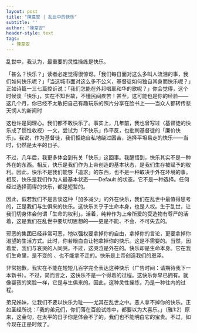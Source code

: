 ```yaml
---
layout: post
title: "陳韋安 | 乱世中的快乐"
subtitle: ''
author: "陳韋安"
header-style: text
tags:
  - 陳韋安
---
```


乱世中，我认为，最重要的灵性操练是快乐。

「甚么？快乐？」读者必定觉得很惊讶。「我们每日面对这么多叫人流泪的事，我们如何快乐呢？」「当这城市面对这么多不公义，基督徒如何独自其身而快乐呢？」正如诗篇一三七篇控诉说：「我们怎能在外邦唱耶和华的歌呢？」你会觉得，这个时候谈「快乐」，实在不知世故，不懂民间疾苦！甚至，这可能也是你的经验——这几个月，你已经不太敢把自己有趣玩乐的照片分享在脸书上——当众人都转传悲天悯人的新闻时

这也许是同理心。我们都不敢快乐了。事实上，几年前，我也曾写过〈基督徒的快乐成了惯性收视〉一文，尝试为「不快乐」作平反，也批判基督徒的「廉价快乐」。我说，作为基督徒，我们拒绝自私地绕过困苦，选择平坦易走的快乐——当时，仍然是太平的日子。

不过，几年后，我更多体会到有关「快乐」这回事。我醒悟到，快乐其实不是一种外在的东西。相反，快乐是我们作为上帝创造的基本状态，是我们生存被赋予的权利。因此，快乐不是我们能够「追求」的东西，也不是一种取决于外在环境的事。相反，快乐是我们作为人最基本状态——Default 的状态。它不是一种选择。任何经过选择而得的快乐，都是短暂的。

因此，假若我们不是言谈这种「加多减少」的外在快乐，我们在乱世中最值得思考的，正是我们与生俱来的快乐。这快乐关乎于生命本身，也是人权。生于乱世，让我们切身体会何谓「生命的权利」。活着，纯粹作为上帝所爱的受造物有尊严的活着，这是我们在乱世中要切切思想的——更是不能、不会、不可失去的。

邪恶的集团已经非常可恶，牠以强权要拿掉你的自由，拿掉你的言论，更要拿掉你渴望的生活方式。此时，你若眼白白让牠拿掉你的快乐。这是不需要的。当然，因着爱，我们与哀哭的人同哭。不过，这哭泣是外在的。快乐却是生命本身。它在我们生命里，是不变的 、也不能拿不走的。快乐是上帝创造我们的恩泽。

非常抱歉，我实在不能在短短几百字完全表达这种快乐（广告时间：请期待我下一本新书）。不过，简而言之，这快乐不是一个得着的过程。这快乐你早已拥有。就像婴孩的笑脸一样，它是与生俱来的。因此，这种灵性操练，乃是一种往内的过程。

弟兄姊妹，让我们不要以快乐为耻——尤其在乱世之中。恶人拿不掉你的快乐。正如圣经所说：「我的弟兄们，你们落在百般试炼中，都要以为大喜乐。」（雅1:2）原来，这金句，在太平的日子你是体会不了的。我们也不能明白它的宝贵。不过，如今现在正是时候了。

